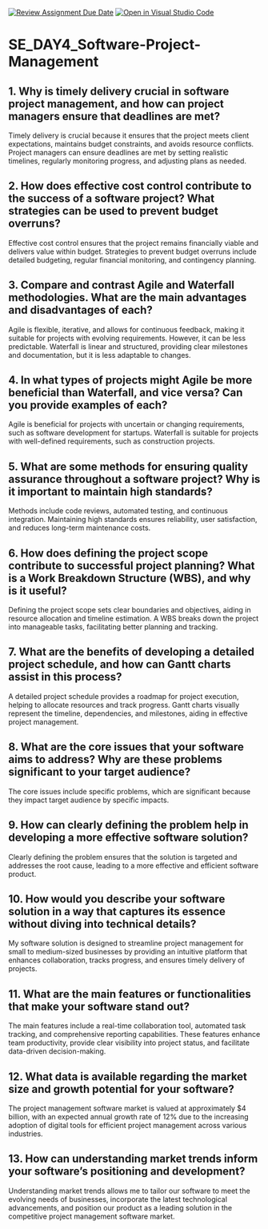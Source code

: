 [![Review Assignment Due Date](https://classroom.github.com/assets/deadline-readme-button-22041afd0340ce965d47ae6ef1cefeee28c7c493a6346c4f15d667ab976d596c.svg)](https://classroom.github.com/a/9pw6JKcu)
[![Open in Visual Studio Code](https://classroom.github.com/assets/open-in-vscode-2e0aaae1b6195c2367325f4f02e2d04e9abb55f0b24a779b69b11b9e10269abc.svg)](https://classroom.github.com/online_ide?assignment_repo_id=18481383&assignment_repo_type=AssignmentRepo)
# SE_DAY4_Software-Project-Management
## 1. Why is timely delivery crucial in software project management, and how can project managers ensure that deadlines are met?
Timely delivery is crucial because it ensures that the project meets client expectations, maintains budget constraints, and avoids resource conflicts. Project managers can ensure deadlines are met by setting realistic timelines, regularly monitoring progress, and adjusting plans as needed.

## 2. How does effective cost control contribute to the success of a software project? What strategies can be used to prevent budget overruns?
Effective cost control ensures that the project remains financially viable and delivers value within budget. Strategies to prevent budget overruns include detailed budgeting, regular financial monitoring, and contingency planning.

## 3. Compare and contrast Agile and Waterfall methodologies. What are the main advantages and disadvantages of each?
Agile is flexible, iterative, and allows for continuous feedback, making it suitable for projects with evolving requirements. However, it can be less predictable. Waterfall is linear and structured, providing clear milestones and documentation, but it is less adaptable to changes.

## 4. In what types of projects might Agile be more beneficial than Waterfall, and vice versa? Can you provide examples of each?
Agile is beneficial for projects with uncertain or changing requirements, such as software development for startups. Waterfall is suitable for projects with well-defined requirements, such as construction projects.

## 5. What are some methods for ensuring quality assurance throughout a software project? Why is it important to maintain high standards?
Methods include code reviews, automated testing, and continuous integration. Maintaining high standards ensures reliability, user satisfaction, and reduces long-term maintenance costs.

## 6. How does defining the project scope contribute to successful project planning? What is a Work Breakdown Structure (WBS), and why is it useful?
Defining the project scope sets clear boundaries and objectives, aiding in resource allocation and timeline estimation. A WBS breaks down the project into manageable tasks, facilitating better planning and tracking.

## 7. What are the benefits of developing a detailed project schedule, and how can Gantt charts assist in this process?
A detailed project schedule provides a roadmap for project execution, helping to allocate resources and track progress. Gantt charts visually represent the timeline, dependencies, and milestones, aiding in effective project management.

## 8. What are the core issues that your software aims to address? Why are these problems significant to your target audience?
The core issues include specific problems, which are significant because they impact target audience by specific impacts.

## 9. How can clearly defining the problem help in developing a more effective software solution?
Clearly defining the problem ensures that the solution is targeted and addresses the root cause, leading to a more effective and efficient software product.
## 10. How would you describe your software solution in a way that captures its essence without diving into technical details?
My software solution is designed to streamline project management for small to medium-sized businesses by providing an intuitive platform that enhances collaboration, tracks progress, and ensures timely delivery of projects.

## 11. What are the main features or functionalities that make your software stand out?
The main features include a real-time collaboration tool, automated task tracking, and comprehensive reporting capabilities. These features enhance team productivity, provide clear visibility into project status, and facilitate data-driven decision-making.

## 12. What data is available regarding the market size and growth potential for your software?
The project management software market is valued at approximately $4 billion, with an expected annual growth rate of 12% due to the increasing adoption of digital tools for efficient project management across various industries.

## 13. How can understanding market trends inform your software’s positioning and development?
Understanding market trends allows me to tailor our software to meet the evolving needs of businesses, incorporate the latest technological advancements, and position our product as a leading solution in the competitive project management software market.
